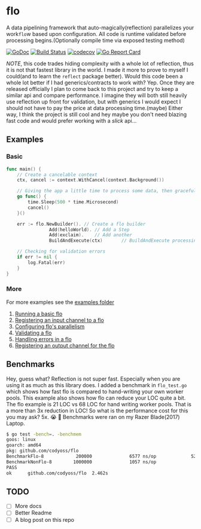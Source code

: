 # flo

A data pipelining framework that auto-magically(reflection) parallelizes your work`flo`w based upon configuration. All
code is runtime validated before processing begins.(Optionally compile time via exposed testing method)

[![GoDoc](https://godoc.org/github.com/codyoss/flo?status.svg)](https://godoc.org/github.com/codyoss/flo)
[![Build Status](https://cloud.drone.io/api/badges/codyoss/flo/status.svg)](https://cloud.drone.io/codyoss/flo)
[![codecov](https://codecov.io/gh/codyoss/flo/branch/master/graph/badge.svg)](https://codecov.io/gh/codyoss/flo)
[![Go Report Card](https://goreportcard.com/badge/github.com/codyoss/flo)](https://goreportcard.com/report/github.com/codyoss/flo)

*NOTE*, this code trades hiding complexity with a whole lot of reflection, thus it is not that fastest library in the
world. I made it more to prove to myself I could(and to learn the `reflect` package better). Would this code been a
whole lot better if I had generics/contracts to work with? Yep. Once they are released officially I plan to come back to
this project and try to keep a similar api and compare performance. I imagine they will both still heavily use
reflection up front for validation, but with generics I would expect I should not have to pay the price at data
processing time.(maybe) Either way, I think the project is still cool and hey maybe you don't need blazing fast code
and would prefer working with a _slick_ api...

## Examples

### Basic

```go
func main() {
    // Create a cancelable context
    ctx, cancel := context.WithCancel(context.Background())

    // Giving the app a little time to process some data, then gracefully shutdown.
    go func() {
        time.Sleep(500 * time.Microsecond)
        cancel()
    }()

    err := flo.NewBuilder(). // Create a flo builder
                Add(helloWorld). // Add a Step
                Add(exclaim).    // Add another
                BuildAndExecute(ctx)       // BuildAndExecute processing(this blocks if there is no error)

    // Checking for validation errors
    if err != nil {
        log.Fatal(err)
    }
}
```

### More

For more examples see the [examples folder](examples/)

1. [Running a basic flo](examples/01-basic/main.go)
2. [Registering an input channel to a flo](examples/02-input-channel/main.go)
3. [Configuring flo's parallelism](examples/03-configure-parallelism/main.go)
4. [Validating a flo](examples/04-validation/main.go)
5. [Handling errors in a flo](examples/05-error-handling/main.go)
6. [Registering an output channel for the flo](examples/06-output-channel/main.go)

## Benchmarks

Hey, guess what? Reflection is not super fast. Especially when you are using it as much as this library does. I added
a benchmark in `flo_test.go` which shows how fast flo is compared to hand-writing your own worker pools. This
example also shows how flo can reduce your LOC quite a bit. The flo example is 21 LOC vs 68 LOC for hand writing worker
pools. That is a more than 3x reduction in LOC! So what is the performance cost for this you may ask? 5x.
:sob: :panda_face: Benchmarks were ran on my Razer Blade(2017) Laptop.

```bash
$ go test -bench=. -benchmem
goos: linux
goarch: amd64
pkg: github.com/codyoss/flo
BenchmarkFlo-8            200000              6577 ns/op             520 B/op         12 allocs/op
BenchmarkNonFlo-8        1000000              1057 ns/op               0 B/op          0 allocs/op
PASS
ok      github.com/codyoss/flo  2.462s
```

## TODO

- [ ] More docs
- [ ] Better Readme
- [ ] A blog post on this repo